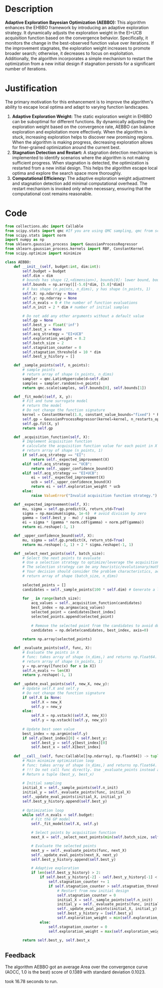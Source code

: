 # Description
**Adaptive Exploration Bayesian Optimization (AEBBO):** This algorithm enhances the EHBBO framework by introducing an adaptive exploration strategy. It dynamically adjusts the exploration weight in the EI+UCB acquisition function based on the convergence behavior. Specifically, it monitors the change in the best-observed function value over iterations. If the improvement stagnates, the exploration weight increases to promote broader search; otherwise, it decreases to focus on exploitation. Additionally, the algorithm incorporates a simple mechanism to restart the optimization from a new initial design if stagnation persists for a significant number of iterations.

# Justification
The primary motivation for this enhancement is to improve the algorithm's ability to escape local optima and adapt to varying function landscapes.

1.  **Adaptive Exploration Weight:** The static exploration weight in EHBBO can be suboptimal for different functions. By dynamically adjusting the exploration weight based on the convergence rate, AEBBO can balance exploration and exploitation more effectively. When the algorithm is stuck, increasing exploration helps to discover new promising regions. When the algorithm is making progress, decreasing exploration allows for finer-grained optimization around the current best.
2.  **Stagnation Detection and Restart:** A stagnation detection mechanism is implemented to identify scenarios where the algorithm is not making sufficient progress. When stagnation is detected, the optimization is restarted from a new initial design. This helps the algorithm escape local optima and explore the search space more thoroughly.
3.  **Computational Efficiency:** The adaptive exploration weight adjustment and stagnation detection add minimal computational overhead. The restart mechanism is invoked only when necessary, ensuring that the computational cost remains reasonable.

# Code
```python
from collections.abc import Callable
from scipy.stats import qmc #If you are using QMC sampling, qmc from scipy is encouraged. Remove this line if you have better alternatives.
from scipy.stats import norm
import numpy as np
from sklearn.gaussian_process import GaussianProcessRegressor
from sklearn.gaussian_process.kernels import RBF, ConstantKernel
from scipy.optimize import minimize

class AEBBO:
    def __init__(self, budget:int, dim:int):
        self.budget = budget
        self.dim = dim
        # bounds has shape (2,<dimension>), bounds[0]: lower bound, bounds[1]: upper bound
        self.bounds = np.array([[-5.0]*dim, [5.0]*dim])
        # X has shape (n_points, n_dims), y has shape (n_points, 1)
        self.X: np.ndarray = None
        self.y: np.ndarray = None
        self.n_evals = 0 # the number of function evaluations
        self.n_init = 2 * dim # number of initial samples

        # Do not add any other arguments without a default value
        self.gp = None
        self.best_y = float('inf')
        self.best_x = None
        self.acq_strategy = "EI+UCB"
        self.exploration_weight = 0.2
        self.batch_size = 2
        self.stagnation_counter = 0
        self.stagnation_threshold = 10 * dim
        self.best_y_history = []

    def _sample_points(self, n_points):
        # sample points
        # return array of shape (n_points, n_dims)
        sampler = qmc.LatinHypercube(d=self.dim)
        samples = sampler.random(n=n_points)
        return qmc.scale(samples, self.bounds[0], self.bounds[1])

    def _fit_model(self, X, y):
        # Fit and tune surrogate model 
        # return the model
        # Do not change the function signature
        kernel = ConstantKernel(1.0, constant_value_bounds="fixed") * RBF(length_scale=1.0, length_scale_bounds="fixed")
        self.gp = GaussianProcessRegressor(kernel=kernel, n_restarts_optimizer=0, alpha=1e-6)
        self.gp.fit(X, y)
        return self.gp

    def _acquisition_function(self, X):
        # Implement acquisition function 
        # calculate the acquisition function value for each point in X
        # return array of shape (n_points, 1)
        if self.acq_strategy == "EI":
            return self._expected_improvement(X)
        elif self.acq_strategy == "UCB":
            return self._upper_confidence_bound(X)
        elif self.acq_strategy == "EI+UCB":
            ei = self._expected_improvement(X)
            ucb = self._upper_confidence_bound(X)
            return ei + self.exploration_weight * ucb
        else:
            raise ValueError("Invalid acquisition function strategy.")

    def _expected_improvement(self, X):
        mu, sigma = self.gp.predict(X, return_std=True)
        sigma = np.maximum(sigma, 1e-6)  # avoid division by zero
        gamma = (self.best_y - mu) / sigma
        ei = sigma * (gamma * norm.cdf(gamma) + norm.pdf(gamma))
        return ei.reshape(-1, 1)

    def _upper_confidence_bound(self, X):
        mu, sigma = self.gp.predict(X, return_std=True)
        return mu.reshape(-1, 1) + 2 * sigma.reshape(-1, 1)

    def _select_next_points(self, batch_size):
        # Select the next points to evaluate
        # Use a selection strategy to optimize/leverage the acquisition function 
        # The selection strategy can be any heuristic/evolutionary/mathematical/hybrid methods.
        # Your decision should consider the problem characteristics, acquisition function, and the computational efficiency.
        # return array of shape (batch_size, n_dims)
        
        selected_points = []
        candidates = self._sample_points(100 * self.dim) # Generate a larger candidate set
        
        for _ in range(batch_size):
            acq_values = self._acquisition_function(candidates)
            best_index = np.argmax(acq_values)
            selected_point = candidates[best_index]
            selected_points.append(selected_point)
            
            # Remove the selected point from the candidates to avoid duplicates in the batch
            candidates = np.delete(candidates, best_index, axis=0)
        
        return np.array(selected_points)

    def _evaluate_points(self, func, X):
        # Evaluate the points in X
        # func: takes array of shape (n_dims,) and returns np.float64.
        # return array of shape (n_points, 1)
        y = np.array([func(x) for x in X])
        self.n_evals += len(X)
        return y.reshape(-1, 1)
    
    def _update_eval_points(self, new_X, new_y):
        # Update self.X and self.y
        # Do not change the function signature
        if self.X is None:
            self.X = new_X
            self.y = new_y
        else:
            self.X = np.vstack((self.X, new_X))
            self.y = np.vstack((self.y, new_y))
            
        # Update best seen value
        best_index = np.argmin(self.y)
        if self.y[best_index][0] < self.best_y:
            self.best_y = self.y[best_index][0]
            self.best_x = self.X[best_index]
    
    def __call__(self, func:Callable[[np.ndarray], np.float64]) -> tuple[np.float64, np.array]:
        # Main minimize optimization loop
        # func: takes array of shape (n_dims,) and returns np.float64. 
        # !!! Do not call func directly. Use _evaluate_points instead and be aware of the budget when calling it. !!!
        # Return a tuple (best_y, best_x)
        
        # Initial sampling
        initial_X = self._sample_points(self.n_init)
        initial_y = self._evaluate_points(func, initial_X)
        self._update_eval_points(initial_X, initial_y)
        self.best_y_history.append(self.best_y)
        
        # Optimization loop
        while self.n_evals < self.budget:
            # Fit the GP model
            self._fit_model(self.X, self.y)

            # Select points by acquisition function
            next_X = self._select_next_points(min(self.batch_size, self.budget - self.n_evals))

            # Evaluate the selected points
            next_y = self._evaluate_points(func, next_X)
            self._update_eval_points(next_X, next_y)
            self.best_y_history.append(self.best_y)

            # Adaptive exploration
            if len(self.best_y_history) > 2:
                if self.best_y_history[-2] - self.best_y_history[-1] < 1e-4:
                    self.stagnation_counter += 1
                    if self.stagnation_counter > self.stagnation_threshold:
                        # Restart from new initial design
                        self.stagnation_counter = 0
                        initial_X = self._sample_points(self.n_init)
                        initial_y = self._evaluate_points(func, initial_X)
                        self._update_eval_points(initial_X, initial_y)
                        self.best_y_history = [self.best_y]
                        self.exploration_weight = min(self.exploration_weight * 1.2, 0.5) # Increase exploration
                else:
                    self.stagnation_counter = 0
                    self.exploration_weight = max(self.exploration_weight * 0.8, 0.05)  # Decrease exploration

        return self.best_y, self.best_x
```
## Feedback
 The algorithm AEBBO got an average Area over the convergence curve (AOCC, 1.0 is the best) score of 0.1389 with standard deviation 0.1023.

took 16.78 seconds to run.
